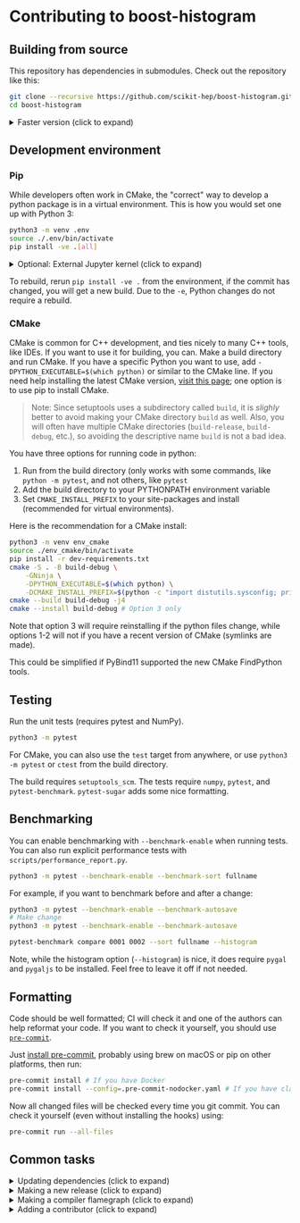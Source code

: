 # Contributing to boost-histogram


## Building from source

This repository has dependencies in submodules. Check out the repository like this:

```bash
git clone --recursive https://github.com/scikit-hep/boost-histogram.git
cd boost-histogram
```


<details><summary>Faster version (click to expand)</summary>

```bash
git clone https://github.com/scikit-hep/boost-histogram.git
cd boost-histogram
git submodule update --init --depth 10
```

</details>

## Development environment

### Pip

While developers often work in CMake, the "correct" way to develop a python
package is in a virtual environment. This is how you would set one up with
Python 3:

```bash
python3 -m venv .env
source ./.env/bin/activate
pip install -ve .[all]
```

<details><summary>Optional: External Jupyter kernel (click to expand)</summary>

You can set up a kernel for external Jupyter then deactivate your environment:

```python
python -m ipykernel install --user --name boost-hist
deactivate
```

Now, you can run notebooks using your system JupyterLab, and it will list
the environment as available!
</details>

To rebuild, rerun `pip install -ve .` from the environment, if the commit has
changed, you will get a new build. Due to the `-e`, Python changes do not require
a rebuild.

### CMake

CMake is common for C++ development, and ties nicely to many C++ tools, like
IDEs. If you want to use it for building, you can. Make a build directory and
run CMake. If you have a specific Python you want to use, add
`-DPYTHON_EXECUTABLE=$(which python)` or similar to the CMake line. If you need
help installing the latest CMake version, [visit this
page](https://cliutils.gitlab.io/modern-cmake/chapters/intro/installing.html);
one option is to use pip to install CMake.


> Note: Since setuptools uses a subdirectory called `build`, it is *slighly*
> better to avoid making your CMake directory `build` as well. Also, you will
> often have multiple CMake directories (`build-release`, `build-debug`, etc.),
> so avoiding the descriptive name `build` is not a bad idea.

You have three options for running code in python:

1. Run from the build directory (only works with some commands, like `python -m
pytest`, and not others, like `pytest`
2. Add the build directory to your PYTHONPATH environment variable
3. Set `CMAKE_INSTALL_PREFIX` to your site-packages and install (recommended
for virtual environments).

Here is the recommendation for a CMake install:


```bash
python3 -m venv env_cmake
source ./env_cmake/bin/activate
pip install -r dev-requirements.txt
cmake -S . -B build-debug \
    -GNinja \
    -DPYTHON_EXECUTABLE=$(which python) \
    -DCMAKE_INSTALL_PREFIX=$(python -c "import distutils.sysconfig; print(distutils.sysconfig.get_python_lib(plat_specific=False,standard_lib=False))")
cmake --build build-debug -j4
cmake --install build-debug # Option 3 only
```

Note that option 3 will require reinstalling if the python files change, while
options 1-2 will not if you have a recent version of CMake (symlinks are made).

This could be simplified if PyBind11 supported the new CMake FindPython tools.

## Testing

Run the unit tests (requires pytest and NumPy).

```bash
python3 -m pytest
```


For CMake, you can also use the `test` target from anywhere, or use `python3 -m
pytest` or `ctest` from the build directory.

The build requires `setuptools_scm`. The tests require `numpy`, `pytest`, and
`pytest-benchmark`. `pytest-sugar` adds some nice formatting.

## Benchmarking

You can enable benchmarking with `--benchmark-enable` when running tests. You
can also run explicit performance tests with `scripts/performance_report.py`.

```bash
python3 -m pytest --benchmark-enable --benchmark-sort fullname
```

For example, if you want to benchmark before and after a change:

```bash
python3 -m pytest --benchmark-enable --benchmark-autosave
# Make change
python3 -m pytest --benchmark-enable --benchmark-autosave

pytest-benchmark compare 0001 0002 --sort fullname --histogram
```

Note, while the histogram option (`--histogram`) is nice, it does require
`pygal` and `pygaljs` to be installed. Feel free to leave it off if not needed.

</details>

## Formatting

Code should be well formatted; CI will check it and one of the authors can help
reformat your code. If you want to check it yourself, you should use
[`pre-commit`](https://pre-commit.com).

Just [install pre-commit](https://pre-commit.com/#install), probably using brew
on macOS or pip on other platforms, then run:

```bash
pre-commit install # If you have Docker
pre-commit install --config=.pre-commit-nodocker.yaml # If you have clang-format 8
```

Now all changed files will be checked every time you git commit. You can check
it yourself (even without installing the hooks) using:

```bash
pre-commit run --all-files
```


## Common tasks


<details><summary>Updating dependencies (click to expand)</summary>

This will checkout new versions of the dependencies. Example given using the
fish shell.

```fish
for f in *
    cd $f
    git fetch
    git checkout boost-1.72.0 || echo "Not found"
    cd ..
end
```

</details>

<details><summary>Making a new release (click to expand)</summary>

- Finish merging open PRs that will go into VERSION
- Add most recent changes to the Changelog
- Sync master with develop through a PR
- Make sure the full wheel build runs on master without issues (will happen in
  previous step)
- Make the GitHub release in the GitHub UI. Copy the changelog entries and
  links for that version; this has to be done as part of the release and tag
  procedure for archival tools (Zenodo) to pick them up correctly. Titles
  should be roughly consistent. I like to give a little descriptive title after
  the version, though this was a massive release that touched almost every
  area.
    - Version tag should be `"v" + major + "." + minor + "." + patch`.
- This should trigger an Azure wheel build. Note the name of the build (should
  be the date plus a number)
- In the Azure web interface, go to release pipelines and click create release.
  Make sure the build it is pulling artifacts from matches the correct build
  (should always choose latest, which *should* be correct) See
  https://iscinumpy.gitlab.io/post/azure-devops-releases/ for details about
  Azure releases.
- Conda-forge will automatically make a PR to update a few hours later.


</details>

<details><summary>Making a compiler flamegraph (click to expand)</summary>

This requires LLVM 9+, and is based on [this post](https://aras-p.info/blog/2019/01/16/time-trace-timeline-flame-chart-profiler-for-Clang/).

```bash
brew install llvm         # macOS way to get clang-9
python3 -m venv .env_core # general enviroment (no install will be made)
. .env_core/bin/activate
pip install -r dev-requirements.txt
CXX="/usr/local/opt/llvm/bin/clang++" cmake -S . -B build-llvm \
    -DCMAKE_CXX_FLAGS="-ftime-trace" \
    -DPYTHON_EXECUTABLE=$(which python)
cmake --build build-llvm/
```

Now open a browser with [SpeedScope](https://www.speedscope.app), and load one of the files.

</details>

<details><summary>Adding a contributor (click to expand)</summary>

First, you need to install the [all contributor CLI](https://allcontributors.org/docs/en/cli/installation):

```bash
yarn add --dev all-contributors-cli
```

Then, you can add contributors:

```bash
yarn all-contributors add henryiii maintenance,code,doc
```

</details>
